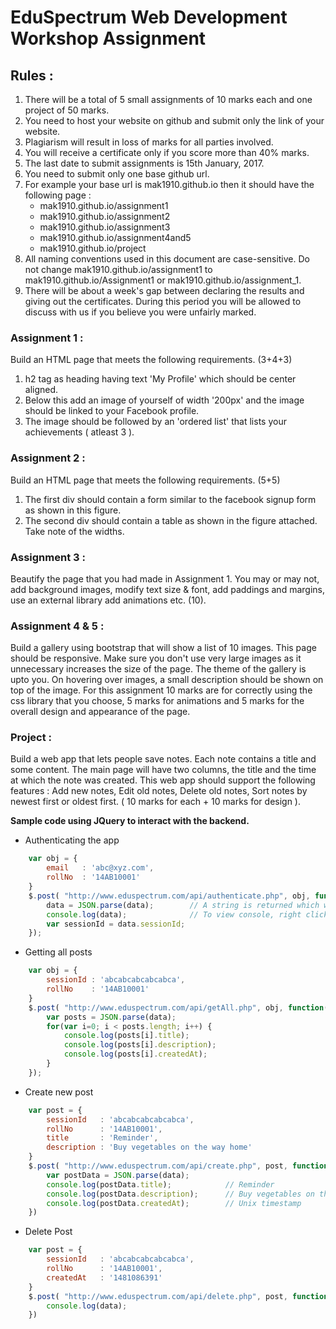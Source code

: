 # EduSpectrum Web Development Workshop Assignment

## Rules :

1. There will be a total of 5 small assignments of 10 marks each and one project of 50 marks.
2. You need to host your website on github and submit only the link of your website.
3. Plagiarism will result in loss of marks for all parties involved. 
4. You will receive a certificate only if you score more than 40% marks.
5. The last date to submit assignments is 15th January, 2017. 
6. You need to submit only one base github url.
7. For example your base url is mak1910.github.io then it should have the following page :
	* mak1910.github.io/assignment1
	* mak1910.github.io/assignment2
	* mak1910.github.io/assignment3
	* mak1910.github.io/assignment4and5
	* mak1910.github.io/project
8. All naming conventions used in this document are case-sensitive. Do not change mak1910.github.io/assignment1 to mak1910.github.io/Assignment1 or mak1910.github.io/assignment_1.
9. There will be about a week's gap between declaring the results and giving out the certificates. During this period you will be allowed to discuss with us if you believe you were unfairly marked. 

### Assignment 1 : 

Build an HTML page that meets the following requirements. (3+4+3)
1. h2 tag as heading having text 'My Profile' which should be center aligned.
2. Below this add an image of yourself of width '200px' and the image should be linked to your Facebook profile.
3. The image should be followed by an 'ordered list' that lists your achievements ( atleast 3 ).

### Assignment 2 : 

Build an HTML page that meets the following requirements. (5+5)
1. The first div should contain a form similar to the facebook signup form as shown in this figure.
2. The second div should contain a table as shown in the figure attached. Take note of the widths.

### Assignment 3 : 

Beautify the page that you had made in Assignment 1. You may or may not, add background images, modify text size & font, add paddings and margins, use an external library add animations etc. (10).

### Assignment 4 & 5 : 

Build a gallery using bootstrap that will show a list of 10 images. This page should be responsive. Make sure you don't use very large images as it unnecessary increases the size of the page. The theme of the gallery is upto you. On hovering over images, a small description should be shown on top of the image. For this assignment 10 marks are for correctly using the css library that you choose, 5 marks for animations and 5 marks for the overall design and appearance of the page.


### Project : 

Build a web app that lets people save notes. Each note contains a title and some content. The main page will have two columns, the title and the time at which the note was created. This web app should support the following features : Add new notes, Edit old notes, Delete old notes, Sort notes by newest first or oldest first. ( 10 marks for each + 10 marks for design ).

__Sample code using JQuery to interact with the backend.__

* Authenticating the app
```javascript
	var obj = {
		email 	: 'abc@xyz.com',
		rollNo 	: '14AB10001'
	}
	$.post( "http://www.eduspectrum.com/api/authenticate.php", obj, function( data ) {
		data = JSON.parse(data);		// A string is returned which we convert to an object.
		console.log(data);				// To view console, right click and choose inspect element option. 
		var sessionId = data.sessionId; 
	});
```
* Getting all posts 
```javascript
	var obj = {
		sessionId : 'abcabcabcabcabca',
		rollNo 	  : '14AB10001'
	}
	$.post( "http://www.eduspectrum.com/api/getAll.php", obj, function( data ) {
		var posts = JSON.parse(data);
		for(var i=0; i < posts.length; i++) {
			console.log(posts[i].title);
			console.log(posts[i].description);
			console.log(posts[i].createdAt);
		}
	});
```
* Create new post
```javascript
	var post = {
		sessionId 	: 'abcabcabcabcabca',
		rollNo 	  	: '14AB10001',
		title 		: 'Reminder',
		description : 'Buy vegetables on the way home'
	}
	$.post( "http://www.eduspectrum.com/api/create.php", post, function(data) {
		var postData = JSON.parse(data);
		console.log(postData.title);			// Reminder
		console.log(postData.description);		// Buy vegetables on the way home
		console.log(postData.createdAt);		// Unix timestamp
	})
```
* Delete Post
```javascript
	var post = {
		sessionId 	: 'abcabcabcabcabca',
		rollNo		: '14AB10001',
		createdAt 	: '1481086391'
	}
	$.post( "http://www.eduspectrum.com/api/delete.php", post, function(data) {
		console.log(data);
	})
```